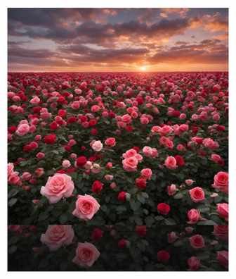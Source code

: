 ![Flowers](https://github.com/GraciousRegina/communicate-using-markdown/blob/main/flowers.jpg?raw=true)
